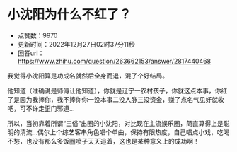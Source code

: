 # 小沈阳为什么不红了？
- 点赞数：9970
- 更新时间：2022年12月27日02时37分11秒
- 回答url：https://www.zhihu.com/question/263662153/answer/2817440468
<body>
 <p data-pid="QYynDjaB">我觉得小沈阳算是功成名就然后全身而退，混了个好结局。</p>
 <p data-pid="tHkOTAuU">他知道（准确说是师傅让他知道），你就是辽宁一农村孩子，你就这点本事，你红了是因为我捧你，我不捧你你一没本事二没人脉三没资金，赚了点名气见好就收吧，可不许走歪门邪道...</p>
 <p data-pid="69Q9QHF5">所以，当初靠着所谓“三俗”出圈的小沈阳，对比现在主流娱乐圈，简直算得上是聪明的清流...偶尔上个综艺客串角色唱个单曲，保持有限热度，自己唱点小戏，吃喝不愁，也没有那么多饭圈喷子天天追着，这也是某种意义上的成功啊！</p>
</body>